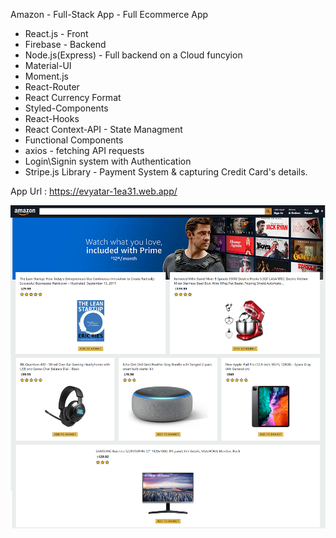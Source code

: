 
Amazon - Full-Stack App - Full Ecommerce App

* React.js - Front
* Firebase - Backend
* Node.js(Express) - Full backend on a Cloud funcyion
* Material-UI 
* Moment.js
* React-Router
* React Currency Format
* Styled-Components
* React-Hooks
* React Context-API - State Managment
* Functional Components
* axios - fetching API requests
* Login\Signin system with Authentication
* Stripe.js Library - Payment System & capturing Credit Card's details. 

App Url : https://evyatar-1ea31.web.app/

![alt text](https://github.com/EvyatarHaim1/Amazon/blob/main/src/screenView.png)

